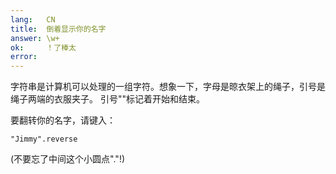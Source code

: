 ```yaml
---
lang:   CN
title:  倒着显示你的名字
answer: \w+
ok:     ！了棒太
error:  
---
```


字符串是计算机可以处理的一组字符。想象一下，字母是晾衣架上的绳子，引号是绳子两端的衣服夹子。 引号""标记着开始和结束。

要翻转你的名字，请键入： 

    "Jimmy".reverse

(不要忘了中间这个小圆点"."!)
